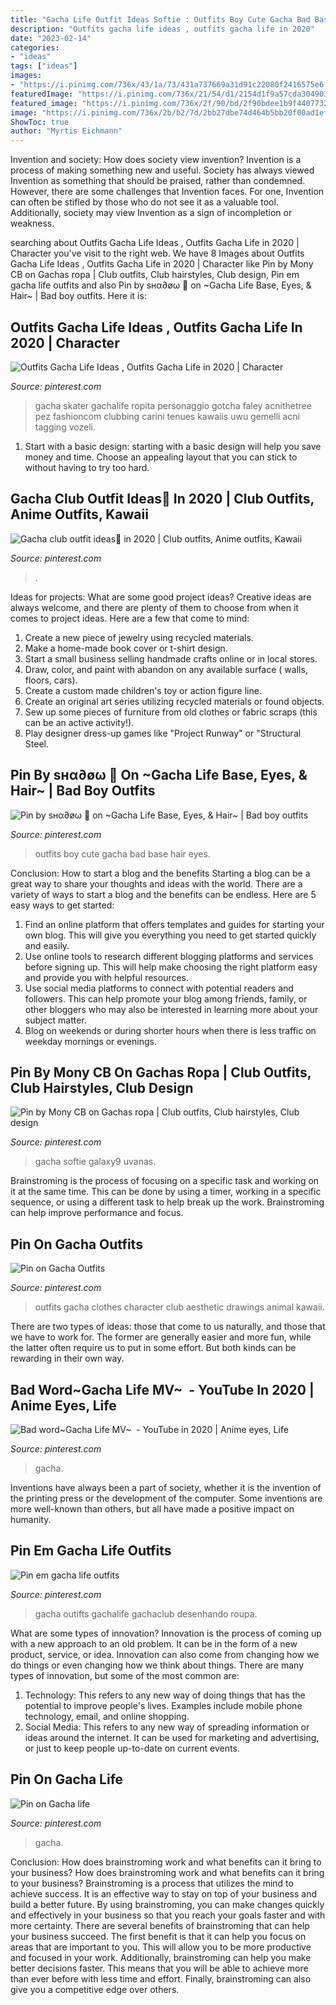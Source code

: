 ```yaml
---
title: "Gacha Life Outfit Ideas Softie : Outfits Boy Cute Gacha Bad Base Hair Eyes"
description: "Outfits gacha life ideas , outfits gacha life in 2020"
date: "2023-02-14"
categories:
- "ideas"
tags: ["ideas"]
images:
- "https://i.pinimg.com/736x/43/1a/73/431a737669a31d91c22080f2416575e6.jpg"
featuredImage: "https://i.pinimg.com/736x/21/54/d1/2154d1f9a57cda304903fec755f2f077.jpg"
featured_image: "https://i.pinimg.com/736x/2f/90/bd/2f90bdee1b9f4407732fc819635ecd1a.jpg"
image: "https://i.pinimg.com/736x/2b/b2/7d/2bb27dbe74d464b5bb20f00ad1ef69e0.jpg"
ShowToc: true
author: "Myrtis Eichmann"
---
```



Invention and society: How does society view invention?
Invention is a process of making something new and useful. Society has always viewed Invention as something that should be praised, rather than condemned. However, there are some challenges that Invention faces. For one, Invention can often be stifled by those who do not see it as a valuable tool. Additionally, society may view Invention as a sign of incompletion or weakness.

	

		
searching about Outfits Gacha Life Ideas , Outfits Gacha Life in 2020 | Character you've visit to the right web. We have 8 Images about Outfits Gacha Life Ideas , Outfits Gacha Life in 2020 | Character like Pin by Mony CB on Gachas ropa | Club outfits, Club hairstyles, Club design, Pin em gacha life outfits and also Pin by ѕнα∂øω 🌺 on ~Gacha Life Base, Eyes, &amp; Hair~ | Bad boy outfits. Here it is:
		
    
## Outfits Gacha Life Ideas , Outfits Gacha Life In 2020 | Character

<img loading=lazy src="https://i.pinimg.com/736x/2b/b2/7d/2bb27dbe74d464b5bb20f00ad1ef69e0.jpg" onerror="this.onerror=null;this.src='https://tse1.mm.bing.net/th?id=OIP.mZjCoFS5Qn1NAA3jKQO6OgHaHU&amp;pid=15.1';" alt="Outfits Gacha Life Ideas , Outfits Gacha Life in 2020 | Character">

_Source: pinterest.com_

>gacha skater gachalife ropita personaggio gotcha faley acnithetree pez fashioncom clubbing carini tenues kawaiis uwu gemelli acni tagging vozeli. 

	

1. Start with a basic design: starting with a basic design will help you save money and time. Choose an appealing layout that you can stick to without having to try too hard.

    
## Gacha Club Outfit Ideas💫 In 2020 | Club Outfits, Anime Outfits, Kawaii

<img loading=lazy src="https://i.pinimg.com/736x/a8/fd/6c/a8fd6c27239b14bd0c2deb8350c9f940.jpg" onerror="this.onerror=null;this.src='https://tse1.mm.bing.net/th?id=OIP.Qj49wylS_qT4f8hJwSTu2gHaIo&amp;pid=15.1';" alt="Gacha club outfit ideas💫 in 2020 | Club outfits, Anime outfits, Kawaii">

_Source: pinterest.com_

>. 

	

Ideas for projects: What are some good project ideas?
Creative ideas are always welcome, and there are plenty of them to choose from when it comes to project ideas. Here are a few that come to mind: 
1. Create a new piece of jewelry using recycled materials.
2. Make a home-made book cover or t-shirt design.
3. Start a small business selling handmade crafts online or in local stores.
4. Draw, color, and paint with abandon on any available surface ( walls, floors, cars).
5. Create a custom made children's toy or action figure line. 
6. Create an original art series utilizing recycled materials or found objects.
7. Sew up some pieces of furniture from old clothes or fabric scraps (this can be an active activity!). 
8. Play designer dress-up games like "Project Runway" or "Structural Steel.

    
## Pin By ѕнα∂øω 🌺 On ~Gacha Life Base, Eyes, &amp; Hair~ | Bad Boy Outfits

<img loading=lazy src="https://i.pinimg.com/736x/ca/66/e0/ca66e0d7b1e4f4665f477ad4d5bdf916.jpg" onerror="this.onerror=null;this.src='https://tse2.mm.bing.net/th?id=OIP.MEdFuWfprgr4X9Jz56Es5QAAAA&amp;pid=15.1';" alt="Pin by ѕнα∂øω 🌺 on ~Gacha Life Base, Eyes, &amp; Hair~ | Bad boy outfits">

_Source: pinterest.com_

>outfits boy cute gacha bad base hair eyes. 

	

Conclusion: How to start a blog and the benefits
Starting a blog can be a great way to share your thoughts and ideas with the world. There are a variety of ways to start a blog and the benefits can be endless. Here are 5 easy ways to get started:
1. Find an online platform that offers templates and guides for starting your own blog. This will give you everything you need to get started quickly and easily.
2. Use online tools to research different blogging platforms and services before signing up. This will help make choosing the right platform easy and provide you with helpful resources.
3. Use social media platforms to connect with potential readers and followers. This can help promote your blog among friends, family, or other bloggers who may also be interested in learning more about your subject matter.
4. Blog on weekends or during shorter hours when there is less traffic on weekday mornings or evenings.

    
## Pin By Mony CB On Gachas Ropa | Club Outfits, Club Hairstyles, Club Design

<img loading=lazy src="https://i.pinimg.com/736x/43/1a/73/431a737669a31d91c22080f2416575e6.jpg" onerror="this.onerror=null;this.src='https://tse4.mm.bing.net/th?id=OIP.8WrjrSQTVRPUtaQz5vJq3AHaGx&amp;pid=15.1';" alt="Pin by Mony CB on Gachas ropa | Club outfits, Club hairstyles, Club design">

_Source: pinterest.com_

>gacha softie galaxy9 uvanas. 

	

Brainstroming is the process of focusing on a specific task and working on it at the same time. This can be done by using a timer, working in a specific sequence, or using a different task to help break up the work. Brainstroming can help improve performance and focus.

    
## Pin On Gacha Outfits

<img loading=lazy src="https://i.pinimg.com/736x/21/54/d1/2154d1f9a57cda304903fec755f2f077.jpg" onerror="this.onerror=null;this.src='https://tse1.mm.bing.net/th?id=OIP.lE6hPosyNh4_yVaYMUPBHwHaHa&amp;pid=15.1';" alt="Pin on Gacha Outfits">

_Source: pinterest.com_

>outfits gacha clothes character club aesthetic drawings animal kawaii. 

	

There are two types of ideas: those that come to us naturally, and those that we have to work for. The former are generally easier and more fun, while the latter often require us to put in some effort. But both kinds can be rewarding in their own way.

    
## Bad Word~Gacha Life MV~ ️ - YouTube In 2020 | Anime Eyes, Life

<img loading=lazy src="https://i.pinimg.com/736x/2f/90/bd/2f90bdee1b9f4407732fc819635ecd1a.jpg" onerror="this.onerror=null;this.src='https://tse4.mm.bing.net/th?id=OIP.CeEGNqz9NRRVWslyNTPuHAHaFj&amp;pid=15.1';" alt="Bad word~Gacha Life MV~ ️ - YouTube in 2020 | Anime eyes, Life">

_Source: pinterest.com_

>gacha. 

	

Inventions have always been a part of society, whether it is the invention of the printing press or the development of the computer. Some inventions are more well-known than others, but all have made a positive impact on humanity.

    
## Pin Em Gacha Life Outfits

<img loading=lazy src="https://i.pinimg.com/736x/91/78/e0/9178e0b0295aa9a05dec03936327ec04.jpg" onerror="this.onerror=null;this.src='https://tse1.mm.bing.net/th?id=OIP.jlbjGfWp7TTKCm19VoqlVQHaHa&amp;pid=15.1';" alt="Pin em gacha life outfits">

_Source: pinterest.com_

>gacha outifts gachalife gachaclub desenhando roupa. 

	

What are some types of innovation?
Innovation is the process of coming up with a new approach to an old problem. It can be in the form of a new product, service, or idea. Innovation can also come from changing how we do things or even changing how we think about things. There are many types of innovation, but some of the most common are: 
1) Technology: This refers to any new way of doing things that has the potential to improve people's lives. Examples include mobile phone technology, email, and online shopping. 
2) Social Media: This refers to any new way of spreading information or ideas around the internet. It can be used for marketing and advertising, or just to keep people up-to-date on current events.

    
## Pin On Gacha Life

<img loading=lazy src="https://i.pinimg.com/736x/77/6d/6f/776d6f559a06e70346c809dd764880b8.jpg" onerror="this.onerror=null;this.src='https://tse4.mm.bing.net/th?id=OIP.6h1dAkeILYBTJVPqeMX7fgHaEK&amp;pid=15.1';" alt="Pin on Gacha life">

_Source: pinterest.com_

>gacha. 

	

Conclusion: How does brainstroming work and what benefits can it bring to your business?
How does brainstroming work and what benefits can it bring to your business? Brainstroming is a process that utilizes the mind to achieve success. It is an effective way to stay on top of your business and build a better future. By using brainstroming, you can make changes quickly and effectively in your business so that you reach your goals faster and with more certainty. There are several benefits of brainstroming that can help your business succeed. The first benefit is that it can help you focus on areas that are important to you. This will allow you to be more productive and focused in your work. Additionally, brainstroming can help you make better decisions faster. This means that you will be able to achieve more than ever before with less time and effort. Finally, brainstroming can also give you a competitive edge over others.

